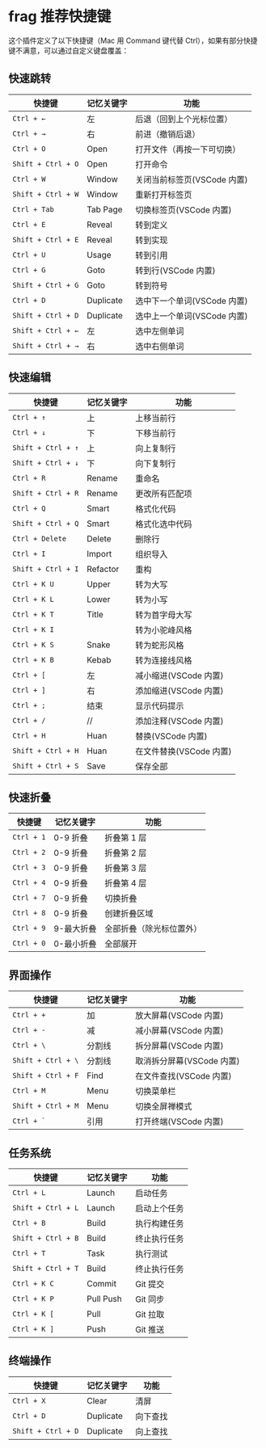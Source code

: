 # frag 推荐快捷键

这个插件定义了以下快捷键（Mac 用 Command 键代替 Ctrl），如果有部分快捷键不满意，可以通过自定义键盘覆盖：

## 快速跳转

| 快捷键             | 记忆关键字 | 功能                        |
| ------------------ | ---------- | --------------------------- |
| `Ctrl + ←`         | 左         | 后退（回到上个光标位置）    |
| `Ctrl + →`         | 右         | 前进（撤销后退）            |
| `Ctrl + O`         | Open       | 打开文件（再按一下可切换）  |
| `Shift + Ctrl + O` | Open       | 打开命令                    |
| `Ctrl + W`         | Window     | 关闭当前标签页(VSCode 内置) |
| `Shift + Ctrl + W` | Window     | 重新打开标签页              |
| `Ctrl + Tab`       | Tab Page   | 切换标签页(VSCode 内置)     |
| `Ctrl + E`         | Reveal     | 转到定义                    |
| `Shift + Ctrl + E` | Reveal     | 转到实现                    |
| `Ctrl + U`         | Usage      | 转到引用                    |
| `Ctrl + G`         | Goto       | 转到行(VSCode 内置)         |
| `Shift + Ctrl + G` | Goto       | 转到符号                    |
| `Ctrl + D`         | Duplicate  | 选中下一个单词(VSCode 内置) |
| `Shift + Ctrl + D` | Duplicate  | 选中上一个单词(VSCode 内置) |
| `Shift + Ctrl + ←` | 左         | 选中左侧单词                |
| `Shift + Ctrl + →` | 右         | 选中右侧单词                |

## 快速编辑

| 快捷键             | 记忆关键字 | 功能                    |
| ------------------ | ---------- | ----------------------- |
| `Ctrl + ↑`         | 上         | 上移当前行              |
| `Ctrl + ↓`         | 下         | 下移当前行              |
| `Shift + Ctrl + ↑` | 上         | 向上复制行              |
| `Shift + Ctrl + ↓` | 下         | 向下复制行              |
| `Ctrl + R`         | Rename     | 重命名                  |
| `Shift + Ctrl + R` | Rename     | 更改所有匹配项          |
| `Ctrl + Q`         | Smart      | 格式化代码              |
| `Shift + Ctrl + Q` | Smart      | 格式化选中代码          |
| `Ctrl + Delete`    | Delete     | 删除行                  |
| `Ctrl + I`         | Import     | 组织导入                |
| `Shift + Ctrl + I` | Refactor   | 重构                    |
| `Ctrl + K U`       | Upper      | 转为大写                |
| `Ctrl + K L`       | Lower      | 转为小写                |
| `Ctrl + K T`       | Title      | 转为首字母大写          |
| `Ctrl + K I`       |            | 转为小驼峰风格          |
| `Ctrl + K S`       | Snake      | 转为蛇形风格            |
| `Ctrl + K B`       | Kebab      | 转为连接线风格          |
| `Ctrl + [`         | 左         | 减小缩进(VSCode 内置)   |
| `Ctrl + ]`         | 右         | 添加缩进(VSCode 内置)   |
| `Ctrl + ;`         | 结束       | 显示代码提示            |
| `Ctrl + /`         | //         | 添加注释(VSCode 内置)   |
| `Ctrl + H`         | Huan       | 替换(VSCode 内置)       |
| `Shift + Ctrl + H` | Huan       | 在文件替换(VSCode 内置) |
| `Shift + Ctrl + S` | Save       | 保存全部                |

## 快速折叠

| 快捷键     | 记忆关键字 | 功能                     |
| ---------- | ---------- | ------------------------ |
| `Ctrl + 1` | 0-9 折叠   | 折叠第 1 层              |
| `Ctrl + 2` | 0-9 折叠   | 折叠第 2 层              |
| `Ctrl + 3` | 0-9 折叠   | 折叠第 3 层              |
| `Ctrl + 4` | 0-9 折叠   | 折叠第 4 层              |
| `Ctrl + 7` | 0-9 折叠   | 切换折叠                 |
| `Ctrl + 8` | 0-9 折叠   | 创建折叠区域             |
| `Ctrl + 9` | 9-最大折叠 | 全部折叠（除光标位置外） |
| `Ctrl + 0` | 0-最小折叠 | 全部展开                 |

## 界面操作

| 快捷键             | 记忆关键字 | 功能                      |
| ------------------ | ---------- | ------------------------- |
| `Ctrl + +`         | 加         | 放大屏幕(VSCode 内置)     |
| `Ctrl + -`         | 减         | 减小屏幕(VSCode 内置)     |
| `Ctrl + \`         | 分割线     | 拆分屏幕(VSCode 内置)     |
| `Shift + Ctrl + \` | 分割线     | 取消拆分屏幕(VSCode 内置) |
| `Shift + Ctrl + F` | Find       | 在文件查找(VSCode 内置)   |
| `Ctrl + M`         | Menu       | 切换菜单栏                |
| `Shift + Ctrl + M` | Menu       | 切换全屏禅模式            |
| `` Ctrl + ` ``     | 引用       | 打开终端(VSCode 内置)     |

## 任务系统

| 快捷键             | 记忆关键字 | 功能         |
| ------------------ | ---------- | ------------ |
| `Ctrl + L`         | Launch     | 启动任务     |
| `Shift + Ctrl + L` | Launch     | 启动上个任务 |
| `Ctrl + B`         | Build      | 执行构建任务 |
| `Shift + Ctrl + B` | Build      | 终止执行任务 |
| `Ctrl + T`         | Task       | 执行测试     |
| `Shift + Ctrl + T` | Build      | 终止执行任务 |
| `Ctrl + K C`       | Commit     | Git 提交     |
| `Ctrl + K P`       | Pull Push  | Git 同步     |
| `Ctrl + K [`       | Pull       | Git 拉取     |
| `Ctrl + K ]`       | Push       | Git 推送     |

## 终端操作

| 快捷键             | 记忆关键字 | 功能     |
| ------------------ | ---------- | -------- |
| `Ctrl + X`         | Clear      | 清屏     |
| `Ctrl + D`         | Duplicate  | 向下查找 |
| `Shift + Ctrl + D` | Duplicate  | 向上查找 |